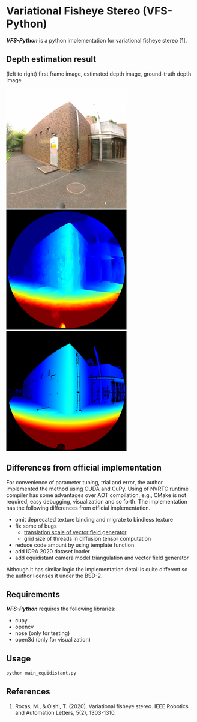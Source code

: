 # Variational Fisheye Stereo (VFS-Python)
***VFS-Python*** is a python implementation for variational fisheye stereo [1].

## Depth estimation result
(left to right) first frame image, estimated depth image, ground-truth depth image

<img src="data/im100.png" width="320px"/>
<img src="imgs/im100_depth.png" width="320px"/>
<img src="imgs/im100_depth_gt.png" width="320px"/>

## Differences from official implementation
For convenience of parameter tuning, trial and error, the author implemented the method using CUDA and CuPy.
Using of NVRTC runtime compiler has some advantages over AOT compilation, e.g., CMake is not required, easy debugging, visualization and so forth.
The implementation has the following differences from official implementation.
* omit deprecated texture binding and migrate to bindless texture
* fix some of bugs
  + [translation scale of vector field generator](https://github.com/menandro/vfs/issues/13)
  + grid size of threads in diffusion tensor computation
* reduce code amount by using template function
* add ICRA 2020 dataset loader
* add equidistant camera model triangulation and vector field generator

Although it has similar logic the implementation detail is quite different so the author licenses it under the BSD-2.

## Requirements
***VFS-Python*** requires the following libraries:
+ cupy
+ opencv
+ nose (only for testing)
+ open3d (only for visualization)

## Usage
```sh
python main_equidistant.py
```

## References
1. Roxas, M., & Oishi, T. (2020). Variational fisheye stereo. IEEE Robotics and Automation Letters, 5(2), 1303-1310.
